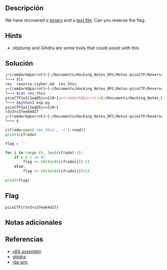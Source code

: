 ## Descripción
We have recovered a [binary](https://jupiter.challenges.picoctf.org/static/31c9b832d036a10daeef52d8b4290ef0/rev) and a [text file](https://jupiter.challenges.picoctf.org/static/31c9b832d036a10daeef52d8b4290ef0/rev_this). Can you reverse the flag.

## Hints
+ objdump and Gihdra are some tools that could assist with this

## Solución

``` bash
┌─[ramdark@parrot]─[~/Documents/Hacking_Notes_RFC/Retos-picoCTF/Reverse Engineering/10-reverse_cipher]
└──╼ $ls
rev  reverse_cipher.md  rev_this
┌─[ramdark@parrot]─[~/Documents/Hacking_Notes_RFC/Retos-picoCTF/Reverse Engineering/10-reverse_cipher]
└──╼ $cat rev_this
picoCTF{w1{1wq85jc=2i0<}┌─[ramdark@parrot]─[~/Documents/Hacking_Notes_RFC/Retos-picoCTF/Reverse Engineering/10-reverse_cipher]
└──╼ $python3 exp.py
picoCTF{w1{1wq85jc=2i0<}
r3v3rs37ee84d27
┌─[ramdark@parrot]─[~/Documents/Hacking_Notes_RFC/Retos-picoCTF/Reverse Engineering/10-reverse_cipher]
└──╼ $


```


``` python
cifrado=open('rev_this', 'r').read()
print(cifrado)

flag = ''

for i in range (8, len(cifrado)-1):
    if i & 1 == 0:
        flag += chr(ord(cifrado[i])-5)
    else:
        flag += chr(ord(cifrado[i])+2)
        
print(flag)
```




## Flag
``` picoCTF{r3v3rs37ee84d27} ```


## Notas adicionales




## Referencias
+ [x64 assembly](https://www.intel.com/content/dam/develop/external/us/en/documents/introduction-to-x64-assembly-181178.pdf)
+ [ghidra](https://ghidra-sre.org/)
+ [ida-pro](https://hex-rays.com/ida-pro/)